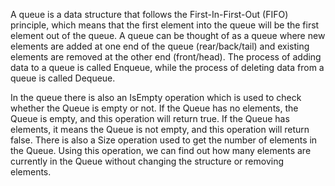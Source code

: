 A queue is a data structure that follows the First-In-First-Out (FIFO) principle, which means that the first element into the queue will be the first element out of the queue. A queue can be thought of as a queue where new elements are added at one end of the queue (rear/back/tail) and existing elements are removed at the other end (front/head). The process of adding data to a queue is called Enqueue, while the process of deleting data from a queue is called Dequeue.

In the queue there is also an IsEmpty operation which is used to check whether the Queue is empty or not. If the Queue has no elements, the Queue is empty, and this operation will return true. If the Queue has elements, it means the Queue is not empty, and this operation will return false. There is also a Size operation used to get the number of elements in the Queue. Using this operation, we can find out how many elements are currently in the Queue without changing the structure or removing elements.

